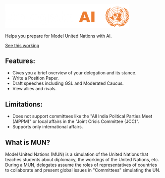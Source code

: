 <img src="public/images/banner.png" width="400"/>

Helps you prepare for Model United Nations with AI.

[See this working](https://npsboy.github.io/delegate-ai/#/)

## Features:
- Gives you a brief overview of your delegation and its stance.
- Write a Position Paper.
- Draft speeches including GSL and Moderated Caucus.
- View allies and rivals.

## Limitations:
- Does not support committees like the "All India Political Parties Meet (AIPPM)" or local affairs in the "Joint Crisis Committee (JCC)".
- Supports only international affairs.

## What is MUN?
Model United Nations (MUN) is a simulation of the United Nations that teaches students about diplomacy, the workings of the United Nations, etc. During a MUN, delegates assume the roles of representatives of countries to collaborate and present global issues in "Committees" simulating the UN.

